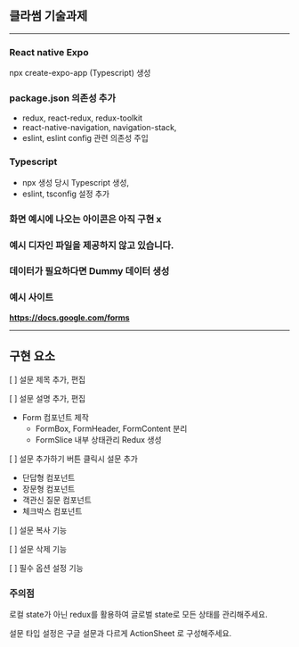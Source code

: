 ## 클라썸 기술과제

---

### React native Expo

npx create-expo-app (Typescript) 생성

### package.json 의존성 추가

- redux, react-redux, redux-toolkit
- react-native-navigation, navigation-stack,
- eslint, eslint config 관련 의존성 주입

### Typescript

- npx 생성 당시 Typescript 생성,
- eslint, tsconfig 설정 추가

### 화면 예시에 나오는 아이콘은 아직 구현 x


### 예시 디자인 파일을 제공하지 않고 있습니다.


### 데이터가 필요하다면 Dummy 데이터 생성


### 예시 사이트
**https://docs.google.com/forms**

----

## 구현 요소

[ ] 설문 제목 추가, 편집

[ ] 설문 설명 추가, 편집
- Form 컴포넌트 제작
  - FormBox, FormHeader, FormContent 분리
  - FormSlice 내부 상태관리 Redux 생성


[ ] 설문 추가하기 버튼 클릭시 설문 추가
- 단답형 컴포넌트
- 장문형 컴포넌트
- 객관신 질문 컴포넌트
- 체크박스 컴포넌트

[ ] 설문 복사 기능

[ ] 설문 삭제 기능

[ ] 필수 옵션 설정 기능

### 주의점

로컬 state가 아닌 redux를 활용하여 글로벌 state로 모든 상태를 관리해주세요.

설문 타입 설정은 구글 설문과 다르게 ActionSheet 로 구성해주세요.





